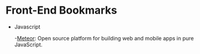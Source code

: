 # Front-End Bookmarks

- Javascript

  -[Meteor](https://www.meteor.com/): Open source platform for building web and mobile apps in pure JavaScript.
